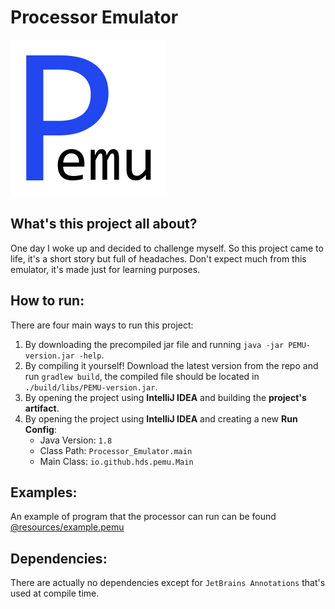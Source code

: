 # Processor Emulator

![](./logo.png)

## What's this project all about?

One day I woke up and decided to challenge myself.
So this project came to life, it's a short story but full of headaches.
Don't expect much from this emulator, it's made just for learning purposes.

## How to run:

There are four main ways to run this project:
 1. By downloading the precompiled jar file and running `java -jar PEMU-version.jar -help`.
 2. By compiling it yourself! Download the latest version from the repo and run `gradlew build`,
    the compiled file should be located in `./build/libs/PEMU-version.jar`.
 3. By opening the project using **IntelliJ IDEA** and building the **project's artifact**.
 4. By opening the project using **IntelliJ IDEA** and creating a new **Run Config**:
    - Java Version: `1.8`
    - Class Path: `Processor_Emulator.main`
    - Main Class: `io.github.hds.pemu.Main`

## Examples:

An example of program that the processor can run can be found [@resources/example.pemu](https://github.com/hds536jhmk/ProcessorEmulator/blob/master/src/main/resources/example.pemu)

## Dependencies:

There are actually no dependencies except for `JetBrains Annotations` that's used at compile time.
